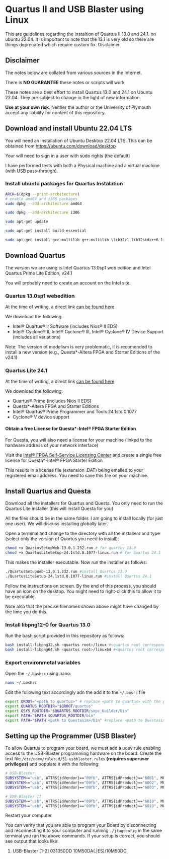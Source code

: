 # Quartus II and USB Blaster using Linux

This are guidelines regarding the instaltion of Quartus II 13.0 and 24.1. on ubuntu 22.04. It is important to note that the 13.1 is very old so there are things deprecated which require custom fix. Disclaimer

## Disclaimer 
The notes below are collated from various sources in the Internet.

There is **NO GUARANTEE** these notes or scripts will work

These notes are a best effort to install Quartus 13.0 and 24.1 on Ubuntu 22.04. They are subject to change in the light of new information.

**Use at your own risk**. Neither the author or the University of Plymouth accept any liability for content of this repository.

## Download and install Ubuntu 22.04 LTS

You will need an installation of Ubuntu Desktop 22.04 LTS. This can be obtained from https://ubuntu.com/download/desktop

Your will need to sign in a user with sudo rights (the default)

I have performed tests with both a Physical machine and a virtual machine (with USB pass-through).

### Install ubuntu packages for Quartus Instalation
```bash
ARCH=$(dpkg --print-architecture)
# enable amd64 and i386 packages
sudo dpkg --add-architecture amd64

sudo dpkg --add-architecture i386

sudo apt-get update

sudo apt-get install build-essential

sudo apt-get install gcc-multilib g++-multilib \lib32z1 lib32stdc++6 lib32gcc-s1:amd64 \expat:i386 fontconfig:i386 libfreetype6:i386 libexpat1:i386 libc6:i386 libgtk-3-0:i386 \libcanberra0:i386 libice6:i386 libsm6:i386 libncurses5:i386 zlib1g:i386 \libx11-6:i386 libxau6:i386 libxdmcp6:i386 libxext6:i386 libxft2:i386 libxrender1:i386 \libxt6:i386 libxtst6:i386 zlib1g-dev:i386 zlib1g-dev:amd64
```


## Download Quartus

The version we are using is Intel Quartus 13.0sp1 web edition and Intel Quartus Prime Lite Edition, v24.1 

You will probably need to create an account on the Intel site.

### Quartus 13.0sp1 webedition
At the time of writing, a direct link [can be found here](https://www.intel.com/content/www/us/en/software-kit/711790/intel-quartus-ii-web-edition-design-software-version-13-0sp1-for-linux.html)

We download the following

- Intel® Quartus® II Software (includes Nios® II EDS)
- Intel® Cyclone® II, Intel® Cyclone® III, Intel® Cyclone® IV Device Support (includes all variations)

Note: The version of modelism is very problematic, it is recomended to install a new version (e.g., Questa*-Altera FPGA and Starter Editions of the v24.1)

### Quartus Lite 24.1 

At the time of writing, a direct link [can be found here](https://www.intel.com/content/www/us/en/software-kit/849769/intel-quartus-prime-lite-edition-design-software-version-24-1-for-linux.html)

We download the following:

- Quartus® Prime (includes Nios II EDS)
- Questa*-Altera FPGA and Starter Editions
- Intel® Quartus® Prime Programmer and Tools 24.1std.0.1077
- Cyclone® V device support

#### Obtain a free License for Questa*-Intel® FPGA Starter Edition

For Questa, you will also need a license for your machine (linked to the hardware address of your network interface)

Visit the [Intel® FPGA Self-Service Licensing Center](https://www.intel.com/content/www/us/en/docs/programmable/683472/21-4/fpga-self-service-licensing-center.html) and create a single free license for Questa*-Intel® FPGA Starter Edition

This results in a license file (extension .DAT) being emailed to your registered email address. You need to save this file on your machine.


## Install Quartus and Questa

Download all the installers for Quartus and Questa. You only need to run the Quartus Lite installer (this will install Questa for you)

All the files should be in the same folder. I am going to install locally (for just one user). We will discuss installing globally later.

Open a terminal and change to the directory with all the installers and type (select only the version of Quartus you need to install):

```bash
chmod +x QuartusSetupWeb-13.0.1.232.run # for quartus 13.0
chmod +x QuartusLiteSetup-24.1std.0.1077-linux.run # for quartus 24.1
```

This makes the installer executable. Now run the installer as follows:

```bash
./QuartusSetupWeb-13.0.1.232.run #install Quartus 13.0
./QuartusLiteSetup-24.1std.0.1077-linux.run #install Quartus 24.1
``` 

Follow the instructions on screen. By the end of this process, you should have an icon on the desktop. You might need to right-click this to allow it to be executable.

Note also that the precise filenames shown above might have changed by the time you do this.

### Install libpng12-0 for Quartus 13.0

Run the bash script provided in this repository as follows:

```bash
bash install-libpng32.sh <quartus root>/linux #<quartus root corresponds to the full path where quartus was installed e.g. /home/ubuntu/altera/13.0sp1/quartus>
bash install-libpng64.sh <quartus root>/linux64 #<quartus root corresponds to the full path where quartus was installed e.g. /home/ubuntu/altera/13.0sp1/quartus>
```

### Export environmetal variables

Open the `~/.bashrc` using nano:

```bash
nano ~/.bashrc
```
Edit the following text accordingly adn the add it to the `~/.basrc` file
```bash
export QROOT="<path to quartus>" # replace <path to quartus> with the path e.g., /home/ubuntu/altera/13.0sp1
export QUARTUS_ROOTDIR="$QROOT/quartus"
export QSYS_ROOTDIR="$QUARTUS_ROOTDIR/sopc_builder/bin"
export PATH="$PATH:$QUARTUS_ROOTDIR/bin"
export PATH="$PATH:<path to Questasim>/bin" #replace <path to Questasim> with the path e.g., /home/ubuntu/altera_lite/24.1std/questa_fse
```

## Setting up the Programmer (USB Blaster)
To allow Quartus to program your board, we must add a udev rule enabling access to the USB-Blaster programming hardware on the board. Create the text file `/etc/udev/rules.d/51-usbblaster.rules` **(requires superuser privileges)** and populate it with the following:

```bash
# USB-Blaster
SUBSYSTEM=="usb", ATTRS{idVendor}=="09fb", ATTRS{idProduct}=="6001", MODE="0666"
SUBSYSTEM=="usb", ATTRS{idVendor}=="09fb", ATTRS{idProduct}=="6002", MODE="0666"
SUBSYSTEM=="usb", ATTRS{idVendor}=="09fb", ATTRS{idProduct}=="6003", MODE="0666"

# USB-Blaster II
SUBSYSTEM=="usb", ATTRS{idVendor}=="09fb", ATTRS{idProduct}=="6010", MODE="0666"
SUBSYSTEM=="usb", ATTRS{idVendor}=="09fb", ATTRS{idProduct}=="6810", MODE="0666"
```
Restart your computer 

You can verify that you are able to program your Board by disconnecting and reconnecting it to your computer and running `./jtagconfig` in the same terminal you ran the above commands. If your setup is correct, you should see output that looks like:
1) USB-Blaster [1-2]
031050DD 10M50DA(.|ES)/10M50DC